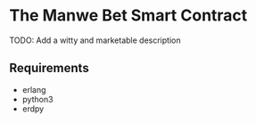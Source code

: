 # The Manwe Bet Smart Contract
TODO: Add a witty and marketable description

## Requirements
* erlang
* python3
* erdpy